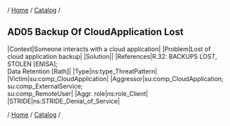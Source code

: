/ [Home](/acctp/) / [Catalog](/acctp/catalog/) /

## AD05 Backup Of CloudApplication Lost

|Context|Someone interacts with a cloud application|
|Problem|Lost of cloud application backup|
|Solution||
|References|R.32: BACKUPS LOST, STOLEN [ENISA];<br /> Data Retention [Rath]|
|Type|ns:type_ThreatPattern|
|Victim|su:comp_CloudApplication|
|Aggressor|su:comp_CloudApplication;<br /> su:comp_ExternalService;<br /> su:comp_RemoteUser|
|Aggr. role|ns:role_Client|
|STRIDE|ns:STRIDE_Denial_of_Service|

/ [Home](/acctp/) / [Catalog](/acctp/catalog/) /
